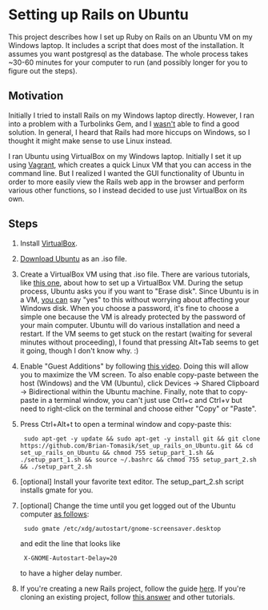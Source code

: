 # Setting up Rails on Ubuntu

This project describes how I set up Ruby on Rails on an Ubuntu VM on my Windows laptop. It includes a script that does most of the installation. It assumes you want postgresql as the database. The whole process takes ~30-60 minutes for your computer to run (and possibly longer for you to figure out the steps).

## Motivation

Initially I tried to install Rails on my Windows laptop directly. However, I ran into a problem with a Turbolinks Gem, and I [wasn't](http://stackoverflow.com/questions/28312460/object-doesnt-support-this-property-or-method-rails-windows-64bit/) able to find a good solution. In general, I heard that Rails had more hiccups on Windows, so I thought it might make sense to use Linux instead.

I ran Ubuntu using VirtualBox on my Windows laptop. Initially I set it up using [Vagrant](https://www.vagrantup.com/), which creates a quick Linux VM that you can access in the command line. But I realized I wanted the GUI functionality of Ubuntu in order to more easily view the Rails web app in the browser and perform various other functions, so I instead decided to use just VirtualBox on its own.

## Steps

1. Install [VirtualBox](https://www.virtualbox.org/).
2. [Download Ubuntu](http://www.ubuntu.com/download/desktop) as an .iso file.
3. Create a VirtualBox VM using that .iso file. There are various tutorials, like [this one](http://www.psychocats.net/ubuntu/virtualbox), about how to set up a VirtualBox VM. During the setup process, Ubuntu asks you if you want to "Erase disk". Since Ubuntu is in a VM, [you can](http://ubuntuforums.org/archive/index.php/t-2142889.html) say "yes" to this without worrying about affecting your Windows disk. When you choose a password, it's fine to choose a simple one because the VM is already protected by the password of your main computer. Ubuntu will do various installation and need a restart. If the VM seems to get stuck on the restart (waiting for several minutes without proceeding), I found that pressing Alt+Tab seems to get it going, though I don't know why. :)
4. Enable "Guest Additions" by following [this video](https://www.youtube.com/watch?v=Q84boOmiPW8). Doing this will allow you to maximize the VM screen. To also enable copy-paste between the host (Windows) and the VM (Ubuntu), click Devices -> Shared Clipboard -> Bidirectional within the Ubuntu machine. Finally, note that to copy-paste in a terminal window, you can't just use Ctrl+c and Ctrl+v but need to right-click on the terminal and choose either "Copy" or "Paste".
5. Press Ctrl+Alt+t to open a terminal window and copy-paste this:

        sudo apt-get -y update && sudo apt-get -y install git && git clone https://github.com/Brian-Tomasik/set_up_rails_on_Ubuntu.git && cd set_up_rails_on_Ubuntu && chmod 755 setup_part_1.sh && ./setup_part_1.sh && source ~/.bashrc && chmod 755 setup_part_2.sh && ./setup_part_2.sh

6. [optional] Install your favorite text editor. The setup_part_2.sh script installs gmate for you.

7. [optional] Change the time until you get logged out of the Ubuntu computer [as follows](http://ubuntuforums.org/showthread.php?t=1601092&p=9998451#post9998451):

	    sudo gmate /etc/xdg/autostart/gnome-screensaver.desktop

    and edit the line that looks like

	    X-GNOME-Autostart-Delay=20

    to have a higher delay number.

8. If you're creating a new Rails project, follow the guide [here](http://guides.rubyonrails.org/getting_started.html). If you're cloning an existing project, follow [this answer](http://stackoverflow.com/questions/1742169/how-to-import-existing-ror-project) and other tutorials.